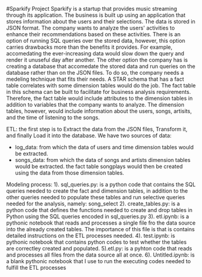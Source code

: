 #Sparkify Project
Sparkify is a startup that provides music streaming through its application. The business is built up using an application that stores information about the users and their selections. The data is stored in JSON format. The company wants to analyze the users' activities to enhance their recommendations based on these activities. There is an option of running SQL queries over the stored data, however, this option carries drawbacks more than the benefits it provides. For example, accomedating the ever-increasing data would slow down the query and render it unuseful day after another. 
The other option the company has is creating a database that accomedate the stored data and run queries on the database rather than on the JSON files. To do so, the company needs a medeling technique that fits their needs. A STAR schema that has a fact table correlates with some dimension tables would do the job.
The fact table in this schema can be built to facilitate for business analysis requirements. Therefore, the fact table would include attributes to the dimension tables in addition to variables that the company wants to analyze. The dimension tables, however, would include information about the users, songs, artisits, and the time of listening to the songs. 



ETL:
the first step is to Extract the data from the JSON files, Transform it, and finally Load it into the database.
We have two sources of data: 
- log_data: from which the data of users and time dimension tables would be extracted.
- songs_data: from which the data of songs and artists dimension tables would be extracted.
the fact table songplays would then be created using the data from those dimension tables.



Modeling process:
1). sql_queries.py: is a python code that contains the SQL queries needed to create the fact and dimension tables, in addition to the other queries needed to populate these tables and run selective queries needed for the analysis, namely: song_select
2). create_tables.py: is a python code that defines the functions needed to create and drop tables in Python using the SQL queries encoded in sql_queries.py
3). etl.ipynb: is a pythonic notebook that reads and processes a single file fro the data source into the already created tables. The importance of this file is that is contains detailed instructions on the ETL processes needed.
4). test.ipynb: is pythonic notebook that contains python codes to test whether the tables are correctley created and populated.
5).etl.py: is a pyhton code that reads and processes all files from the data source all at once. 
6). Untitled.ipynb: is a blank pythonic notebook that I use to run the executing codes needed to fulfill the ETL processes



